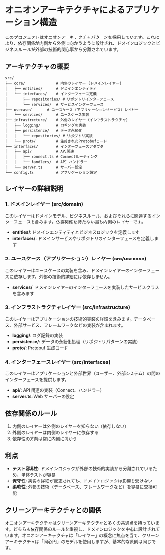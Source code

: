 # オニオンアーキテクチャによるアプリケーション構造

このプロジェクトはオニオンアーキテクチャパターンを採用しています。これにより、依存関係が内側から外側に向かうように設計され、ドメインロジックとビジネスルールが外部の技術的関心事から分離されています。

## アーキテクチャの概要

```
src/
├── core/              # 内側のレイヤー (ドメインレイヤー)
│   ├── entities/      # ドメインエンティティ
│   └── interfaces/    # インターフェース定義
│       ├── repositories/ # リポジトリインターフェース
│       └── services/  # サービスインターフェース
├── usecase/       # ユースケース（アプリケーションサービス）レイヤー
│   └── services/      # ユースケース実装
├── infrastructure/    # 外側のレイヤー（インフラストラクチャ）
│   ├── logging/       # ロギングの実装
│   ├── persistence/   # データ永続化
│   │   └── repositories/ # リポジトリ実装
│   └── proto/         # 生成されたProtobufコード
├── interfaces/        # インターフェースアダプタ
│   ├── api/           # API関連
│   │   ├── connect.ts # Connectルーティング
│   │   └── handlers/  # API ハンドラー
│   └── server.ts      # サーバー設定
└── config.ts          # アプリケーション設定
```

## レイヤーの詳細説明

### 1. ドメインレイヤー (src/domain)

このレイヤーはドメインモデル、ビジネスルール、およびそれらに関連するインターフェースを含みます。依存関係を持たない最も内側のレイヤーです。

- **entities/**: ドメインエンティティとビジネスロジックを定義します
- **interfaces/**: ドメインサービスやリポジトリのインターフェースを定義します

### 2. ユースケース（アプリケーション）レイヤー (src/usecase)

このレイヤーはユースケースの実装を含み、ドメインレイヤーのインターフェースに依存します。外部の技術的詳細には依存しません。

- **services/**: ドメインレイヤーのインターフェースを実装したサービスクラスを含みます

### 3. インフラストラクチャレイヤー (src/infrastructure)

このレイヤーはアプリケーションの技術的実装の詳細を含みます。データベース、外部サービス、フレームワークなどの実装が含まれます。

- **logging/**: ログ記録の実装
- **persistence/**: データの永続化処理（リポジトリパターンの実装）
- **proto/**: Protobuf 生成コード

### 4. インターフェースレイヤー (src/interfaces)

このレイヤーはアプリケーションと外部世界（ユーザー、外部システム）の間のインターフェースを提供します。

- **api/**: API 関連の実装（Connect、ハンドラー）
- **server.ts**: Web サーバーの設定

## 依存関係のルール

1. 内側のレイヤーは外側のレイヤーを知らない（依存しない）
2. 外側のレイヤーは内側のレイヤーに依存する
3. 依存性の方向は常に内側に向かう

## 利点

- **テスト容易性**: ドメインロジックが外部の技術的実装から分離されているため、単体テストが容易
- **保守性**: 実装の詳細が変更されても、ドメインロジックは影響を受けない
- **柔軟性**: 外部の技術（データベース、フレームワークなど）を容易に交換可能

## クリーンアーキテクチャとの関係

オニオンアーキテクチャはクリーンアーキテクチャと多くの共通点を持っています。どちらも依存関係のルールを重視し、ドメインロジックを中心に設計されています。オニオンアーキテクチャは「レイヤー」の概念に焦点を当て、クリーンアーキテクチャは「同心円」のモデルを使用しますが、基本的な原則は同じです。
